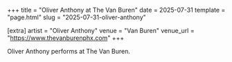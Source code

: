 +++
title = "Oliver Anthony at The Van Buren"
date = 2025-07-31
template = "page.html"
slug = "2025-07-31-oliver-anthony"

[extra]
artist = "Oliver Anthony"
venue = "Van Buren"
venue_url = "https://www.thevanburenphx.com"
+++

Oliver Anthony performs at The Van Buren.
